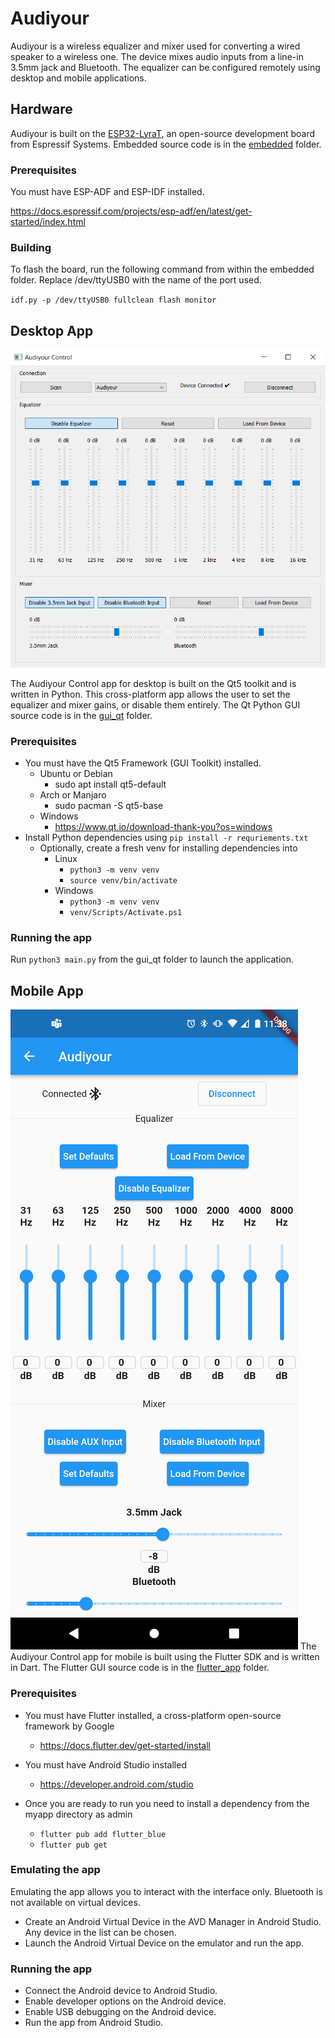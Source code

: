 # Audiyour

Audiyour is a wireless equalizer and mixer used for converting a wired speaker to a wireless one. The device mixes audio inputs from a line-in 3.5mm jack and Bluetooth. The equalizer can be configured remotely using desktop and mobile applications.

## Hardware
Audiyour is built on the [ESP32-LyraT](https://www.espressif.com/en/products/devkits/esp32-lyrat), an open-source development board from Espressif Systems. Embedded source code is in the [embedded](https://github.com/BSpwr/Audiyour/tree/main/embedded) folder.

### Prerequisites
You must have ESP-ADF and ESP-IDF installed.

https://docs.espressif.com/projects/esp-adf/en/latest/get-started/index.html

### Building
To flash the board, run the following command from within the embedded folder. Replace /dev/ttyUSB0 with the name of the port used.

`idf.py -p /dev/ttyUSB0 fullclean flash monitor`

## Desktop App
![](https://raw.githubusercontent.com/BSpwr/Audiyour/main/desktop_control_gui.png)

The Audiyour Control app for desktop is built on the Qt5 toolkit and is written in Python. This cross-platform app allows the user to set the equalizer and mixer gains, or disable them entirely. The Qt Python GUI source code is in the [gui_qt](https://github.com/BSpwr/Audiyour/tree/main/gui_qt) folder.

### Prerequisites
- You must have the Qt5 Framework (GUI Toolkit) installed.
    - Ubuntu or Debian
        - sudo apt install qt5-default
    - Arch or Manjaro
        - sudo pacman -S qt5-base
    - Windows
        - https://www.qt.io/download-thank-you?os=windows
- Install Python dependencies using `pip install -r requriements.txt`
  - Optionally, create a fresh venv for installing dependencies into
    - Linux
        - `python3 -m venv venv`
        - `source venv/bin/activate`
    - Windows
        - `python3 -m venv venv`
        - `venv/Scripts/Activate.ps1`

### Running the app
Run `python3 main.py` from the gui_qt folder to launch the application.

## Mobile App
![](https://raw.githubusercontent.com/BSpwr/Audiyour/main/mobile_control_gui.png)
The Audiyour Control app for mobile is built using the Flutter SDK and is written in Dart. The Flutter GUI source code is in the [flutter_app](https://github.com/BSpwr/Audiyour/tree/main/flutter_app) folder.

### Prerequisites
- You must have Flutter installed, a cross-platform open-source framework by Google
    - https://docs.flutter.dev/get-started/install

- You must have Android Studio installed
    - https://developer.android.com/studio

- Once you are ready to run you need to install a dependency from the myapp directory as admin
    - `flutter pub add flutter_blue`
    - `flutter pub get`

### Emulating the app
Emulating the app allows you to interact with the interface only. Bluetooth is not available on virtual devices.
- Create an Android Virtual Device in the AVD Manager in Android Studio. Any device in the list can be chosen.
- Launch the Android Virtual Device on the emulator and run the app.

### Running the app
- Connect the Android device to Android Studio.
- Enable developer options on the Android device.
- Enable USB debugging on the Android device.
- Run the app from Android Studio.

